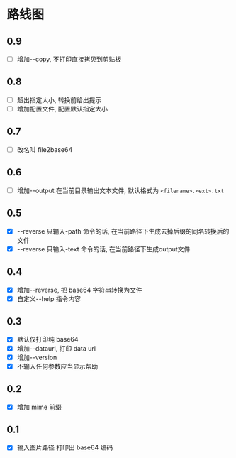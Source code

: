 # 路线图

## 0.9

- [ ] 增加--copy, 不打印直接拷贝到剪贴板

## 0.8

- [ ] 超出指定大小, 转换前给出提示
- [ ] 增加配置文件, 配置默认指定大小

## 0.7

- [ ] 改名叫 file2base64

## 0.6

- [ ] 增加--output 在当前目录输出文本文件, 默认格式为 `<filename>.<ext>.txt`

## 0.5

- [x] --reverse 只输入-path 命令的话, 在当前路径下生成去掉后缀的同名转换后的文件
- [x] --reverse 只输入-text 命令的话, 在当前路径下生成output文件

## 0.4

- [x] 增加--reverse, 把 base64 字符串转换为文件
- [x] 自定义--help 指令内容

## 0.3

- [x] 默认仅打印纯 base64
- [x] 增加--dataurl, 打印 data url
- [x] 增加--version
- [x] 不输入任何参数应当显示帮助

## 0.2

- [x] 增加 mime 前缀

## 0.1

- [x] 输入图片路径 打印出 base64 编码
